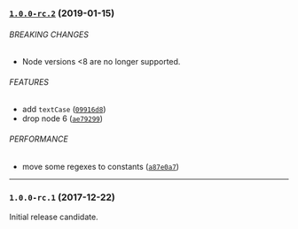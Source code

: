 ### [`1.0.0-rc.2`](https://github.com/citycide/stunsail/compare/v1.0.0-rc.1...1.0.0-rc.2) (2019-01-15)


###### BREAKING CHANGES

* Node versions <8 are no longer supported.

###### FEATURES

* add `textCase` ([`09916d8`](https://github.com/citycide/stunsail/commit/09916d8a2101b0b6956ec5475ea8c1b7675e91b6))
* drop node 6 ([`ae79299`](https://github.com/citycide/stunsail/commit/ae7929958be2520ae98cbbc0fd7704b9aebb8671))

###### PERFORMANCE

* move some regexes to constants ([`a87e0a7`](https://github.com/citycide/stunsail/commit/a87e0a70b10a35542c50a7a259a09767b33831e5))

---

### `1.0.0-rc.1` (2017-12-22)

Initial release candidate.
